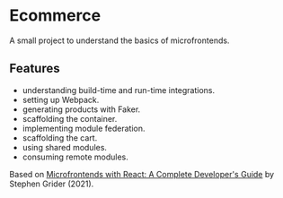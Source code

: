 # Ecommerce

A small project to understand the basics of microfrontends.

## Features

- understanding build-time and run-time integrations.
- setting up Webpack.
- generating products with Faker.
- scaffolding the container.
- implementing module federation.
- scaffolding the cart.
- using shared modules.
- consuming remote modules.

Based on [Microfrontends with React: A Complete Developer's Guide](https://www.udemy.com/course/microfrontend-course/) by Stephen Grider (2021).
